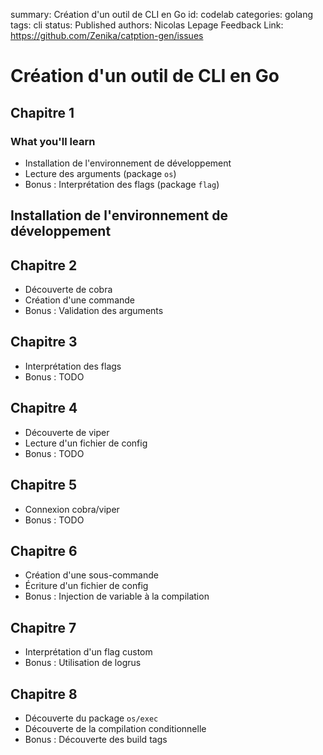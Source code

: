 summary: Création d'un outil de CLI en Go
id: codelab
categories: golang
tags: cli
status: Published 
authors: Nicolas Lepage
Feedback Link: https://github.com/Zenika/catption-gen/issues

# Création d'un outil de CLI en Go

## Chapitre 1

### What you'll learn
- Installation de l'environnement de développement
- Lecture des arguments (package `os`)
- Bonus : Interprétation des flags (package `flag`)

## Installation de l'environnement de développement


## Chapitre 2
   * Découverte de cobra
   * Création d'une commande
   * Bonus : Validation des arguments

## Chapitre 3
   * Interprétation des flags
   * Bonus : TODO

## Chapitre 4
   * Découverte de viper
   * Lecture d'un fichier de config
   * Bonus : TODO

## Chapitre 5
   * Connexion cobra/viper
   * Bonus : TODO

## Chapitre 6
   * Création d'une sous-commande
   * Écriture d'un fichier de config
   * Bonus : Injection de variable à la compilation

## Chapitre 7
   * Interprétation d'un flag custom
   * Bonus : Utilisation de logrus

## Chapitre 8
   * Découverte du package `os/exec`
   * Découverte de la compilation conditionnelle
   * Bonus : Découverte des build tags
